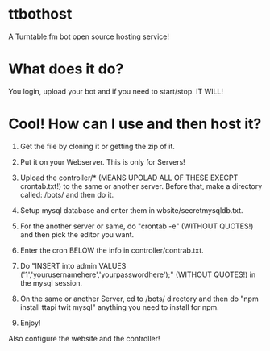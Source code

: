 ttbothost
=========

A Turntable.fm bot open source hosting service!

What does it do?
=========

You login, upload your bot and if you need to start/stop. IT WILL!

Cool! How can I use and then host it?
=========

1. Get the file by cloning it or getting the zip of it.

2. Put it on your Webserver. This is only for Servers!

3. Upload the controller/* (MEANS UPOLAD ALL OF THESE EXECPT crontab.txt!) to the same or another server. Before that, make a directory called: /bots/ and then do it.

4. Setup mysql database and enter them in wbsite/secretmysqldb.txt.

5. For the another server or same, do "crontab -e" (WITHOUT QUOTES!) and then pick the editor you want. 

6. Enter the cron BELOW the info in controller/contrab.txt.

7. Do "INSERT into admin VALUES ('1','yourusernamehere','yourpasswordhere');" (WITHOUT QUOTES!) in the mysql session.

8. On the same or another Server, cd to /bots/ directory and then do "npm install ttapi twit mysql" anything you need to install for npm. 

9. Enjoy!

Also configure the website and the controller!
